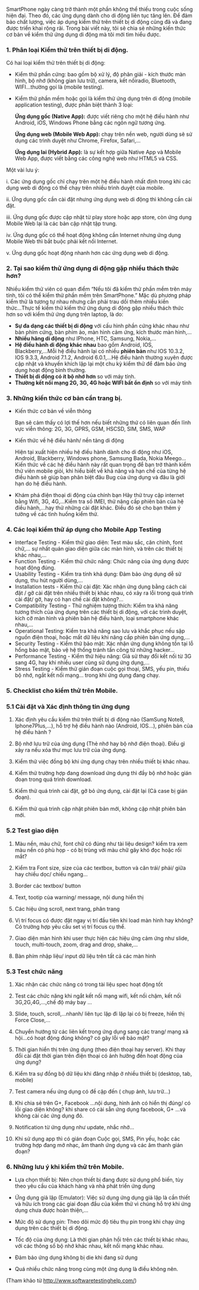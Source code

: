 SmartPhone ngày càng trở thành một phần không thể thiếu trong cuộc sống hiện đại. Theo đó, các ứng dụng dành cho di động liên tục tăng lên. Để đảm bảo chất lượng, việc áp dụng kiểm thử trên thiết bị di động cũng đã và đang được triển khai rộng rãi. Trong bài viết này, tôi sẽ chia sẻ những kiến thức cơ bản về kiểm thử ứng dụng di động mà tôi mới tìm hiểu được.

### 1. Phân loại Kiểm thử trên thiết bị di động.

Có hai loại kiểm thử trên thiết bị di động:

* Kiểm thử phần cứng: bao gồm bộ xử lý, độ phân giải - kích thước màn hình, bộ nhớ (không gian lưu trữ), camera, kết nốiradio, Bluetooth, WIFI...thường gọi là (mobile testing). 
* Kiểm thử phần mềm hoặc gọi là kiểm thử ứng dụng trên di động (mobile application testing), được phân biệt thành 3 loại: 

    **Ứng dụng gốc (Native App):** được viết riêng cho một hệ điều hành như Android, iOS, Windows Phone bằng các ngôn ngữ tương ứng.

    **Ứng dụng web (Mobile Web App):** chạy trên nền web, người dùng sẽ sử dụng các trình duyệt như Chrome, Firefox, Safari,...

    **Ứng dụng lai (Hybrid App):** là sự kết hợp giữa Native App và Mobile Web App, được viết bằng các công nghệ web như HTML5 và CSS.
    

Một vài lưu ý: 

i. Các ứng dụng gốc chỉ chạy trên một hệ điều hành nhất định trong khi các dụng web di động có thể chạy trên nhiều trình duyệt của mobile.

ii. Ứng dụng gốc cần cài đặt nhưng ứng dụng web di động thì không cần cài đặt.

iii. Ứng dụng gốc được cập nhật từ play store hoặc app store, còn ứng dụng Mobile Web lại là các bản cập nhật tập trung.

iv. Ứng dụng gốc có thể hoạt động không cần Internet nhưng ứng dụng Mobile Web thì bắt buộc phải kết nối Internet.

v. Ứng dụng gốc hoạt động nhanh hơn các ứng dụng web di động.

### 2. Tại sao kiểm thử ứng dụng di động gặp nhiều thách thức hơn?

Nhiều kiểm thử viên có quan điểm “Nếu tôi đã kiểm thử phần mềm trên máy tính, tôi có thể kiểm thử phần mềm trên SmartPhone.” Mặc dù phương pháp kiểm thử là tương tự nhau nhưng cần phải trau dồi thêm nhiều kiến thức...Thực tế kiểm thử kiểm thử ứng dụng di động gặp nhiều thách thức hơn so với kiểm thử ứng dụng trên laptop, là do: 

* **Sự đa dạng các thiết bị di động** với cấu hình phần cứng khác nhau như bàn phím cứng, bàn phím ảo, màn hình cảm ứng, kích thước màn hình,...
* **Nhiều hãng di động** như IPhone, HTC, Samsung, Nokia,...
* **Hệ điều hành di động khác nhau** bao gồm Android, IOS, Blackberry,...Mỗi hệ điều hành lại có nhiều **phiên bản** như IOS 10.3.2, IOS 9.3.3, Android 7.1.2, Android 6.0.1,...Hệ điều hành thường xuyên được cập nhật và khuyến khích lặp lại một chu kỳ kiểm thử để đảm bảo ứng dụng hoạt động bình thường.
* **Thiết bị di động có ít bộ nhớ hơn** so với máy tính.
* **Thường kết nối mạng 2G, 3G, 4G hoặc WIFI bất ổn định** so với máy tính 

### 3. Những kiến thức cơ bản cần trang bị.
* Kiến thức cơ bản về viễn thông

    Bạn sẽ cảm thấy có lợi thế hơn nếu biết những thứ có liên quan đến lĩnh vực viễn thông: 2G, 3G, GPRS, GSM, HSCSD, SIM, SMS, WAP
    
* Kiến thức về hệ điều hành/ nền tảng di động

    Hiện tại xuất hiện nhiều hệ điều hành dành cho di động như iOS, Android, Blackberry, Windows phone, Samsung Bada, Nokia Meego…Kiến thức về các hệ điều hành này rất quan trọng để bạn trở thành kiểm thử viên mobile giỏi, khi hiểu biết về khả năng và hạn chế của từng hệ điều hành sẽ giúp bạn phân biệt đâu Bug của ứng dụng và đâu là giới hạn do hệ điều hành.
    
* Khám phá điện thoại di động của chính bạn
    Hãy thử truy cập internet bằng Wifi, 3G, 4G,...Kiểm tra số IMEI, thử nâng cấp phiên bản của hệ điều hành,...hay thử những cài đặt khác. Điều đó sẽ cho bạn thêm ý tưởng về các tình huống kiểm thử.
    
### 4. Các loại kiểm thử áp dụng cho Mobile App Testing

* Interface Testing - Kiểm thử giao diện:  Test màu sắc, căn chỉnh, font chữ,... sự nhất quán giao diện giữa các màn hình, và trên các thiết bị khác nhau,...
* Function Testing - Kiểm thử chức năng: Chức năng của ứng dụng được hoạt động đúng.
* Usability Testing - Kiểm tra tính khả dụng: Đảm bảo ứng dụng dễ sử dụng, thu hút người dùng,...
* Installation tests - Kiểm thử cài đặt: Xác nhận ứng dụng bằng cách cài đặt / gỡ cài đặt trên nhiều thiết bị khác nhau, có xảy ra lỗi trong quá trình cài đặt/ gỡ, hay có hạn chế cài đặt không?...
* Compatibility Testing - Thử nghiệm tương thích: Kiểm tra khả năng tương thích của ứng dụng trên các thiết bị di động, với các trình duyệt, kích cỡ màn hình và phiên bản hệ điều hành, loại smartphone khác nhau,...
* Operational Testing: Kiểm tra khả năng sao lưu và khắc phục nếu sập nguồn điện thoại, hoặc mất dữ liệu khi nâng cấp phiên bản ứng dụng,...
* Security Testing - Kiểm thử bảo mật: Xác nhận ứng dụng không tồn tại lỗ hổng bảo mật, bảo vệ hệ thống tránh tấn công từ những hacker...
* Performance Testing - Kiểm thử hiệu năng: Giả sử thay đổi kết nối từ 3G sang 4G, hay khi nhiều user cùng sử dụng ứng dụng,...
* Stress Testing - Kiểm thử gián đoạn cuộc gọi thoại, SMS, yếu pin, thiếu bộ nhớ, ngắt kết nối mạng... trong khi ứng dụng đang chạy.

### 5. Checklist cho kiểm thử trên Mobile.

### 5.1  Cài đặt và Xác định thông tin ứng dụng

1. Xác định yêu cầu kiểm thử trên thiết bị di động nào (SamSung Note8, Iphone7Plus,...), hỗ trợ hệ điều hành nào (Android, IOS...), phiên bản của hệ điều hành ?

2. Bộ nhớ lưu trữ của ứng dụng (Thẻ nhớ hay bộ nhớ điện thoại). Điều gì xảy ra nếu xóa thư mục lưu trữ của ứng dụng.

3. Kiểm thử việc đồng bộ khi ứng dụng chạy trên nhiều thiết bị khác nhau.

4. Kiểm thử trường hợp đang download ứng dụng thì đầy bộ nhớ hoặc gián đoạn trong quá trình download.

5. Kiểm thử quá trình cài đặt, gỡ bỏ ứng dụng, cài đặt lại (Cả case bị gián đoạn).

6. Kiểm thử quá trình cập nhật phiên bản mới, không cập nhật phiên bản mới.

### 5.2 Test giao diện

1. Màu nền, màu chữ, font chữ có đúng như tài liệu design? kiểm tra xem màu nền có phù họp - có bị trùng với màu chữ gây khó đọc hoặc rối mắt?

2. Kiểm tra Font size, size của các textbox, button và căn trái/ phải/ giữa hay chiều dọc/ chiều ngang...

3. Border các textbox/ button

4. Text, tootip của warning/ message, nội dung hiển thị

5. Các hiệu ứng scroll, next trang, phân trang

6. Vị trí focus có được đặt ngay vị trí đầu tiên khi load màn hình hay không? Có trường hợp yêu cầu set vị trí focus cụ thể.

7. Giao diện màn hình khi user thực hiện các hiệu ứng cảm ứng như slide, touch, multi-touch, zoom, drag and drop, shake,...

8. Bàn phím nhập liệu/ input dữ liệu trên tất cả các màn hình

### 5.3 Test chức năng

1. Xác nhận các chức năng có trong tài liệu spec hoạt động tốt

2. Test các chức năng khi ngắt kết nối mạng wifi, kết nối chậm, kết nối 3G,2G,4G,...,chế độ máy bay ...

3. Slide, touch, scroll,...nhanh/ liên tục lặp đi lặp lại có bị freeze, hiển thị Force Close,...

4. Chuyển hướng từ các liên kết trong ứng dụng sang các trang/ mạng xã hội...có hoạt động đúng không? có gây lỗi về bảo mật?

5. Thời gian hiển thị trên ứng dụng (theo điện thoại hay server). Khi thay đổi cài đặt thời gian trên điện thoại có ảnh hưởng đến hoạt động của ứng dụng?

6. Kiểm tra sự đồng bộ dữ liệu khi đăng nhập ở nhiều thiết bị (desktop, tab, mobile)

7. Test camera nếu ứng dụng có đề cập đến ( chụp ảnh, lưu trữ...)

8. Khi chia sẻ trên G+, Facebook ...nội dung, hình ảnh có hiển thị đúng/ có lỗi giao diện không? khi share có cài sẵn ứng dụng facebook, G+ ...và không cài các ứng dụng đó.

9. Notification từ ứng dụng như update, nhắc nhở...

10. Khi sử dụng app thì có gián đoạn Cuộc gọi, SMS, Pin yếu, hoặc các trường hợp đang mở nhạc, âm thanh ứng dụng và các âm thanh gián đoạn?

### 6. Những lưu ý khi kiểm thử trên Mobile.

- Lựa chọn thiết bị: Nên chọn thiết bị đang được sử dụng phổ biến, tùy theo yêu cầu của khách hàng và nhà phát triển ứng dụng

- Ứng dụng giả lập (Emulator): Việc sử dụng ứng dụng giả lập là cần thiết và hữu ích trong các giai đoạn đầu của kiểm thử vì chúng hỗ trợ khi ứng dụng chưa được hoàn thiện,...

- Mức độ sử dụng pin: Theo dõi mức độ tiêu thụ pin trong khi chạy ứng dụng trên các thiết bị di động.

- Tốc độ của ứng dụng: Là thời gian phản hồi trên các thiết bị khác nhau, với các thông số bộ nhớ khác nhau, kết nối mạng khác nhau.

- Đảm bảo ứng dụng không bị die khi đang sử dụng

- Quá nhiều chức năng trong cùng một ứng dụng là điều không nên.

(Tham khảo từ http://www.softwaretestinghelp.com/)